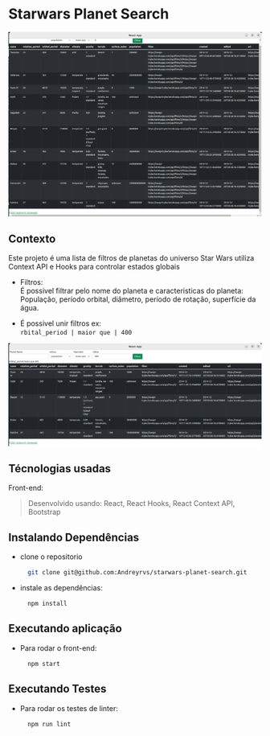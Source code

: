 # Starwars Planet Search

![Imagem da carteira](./Aplicacao.png)

## Contexto

Este projeto é uma lista de filtros de planetas do universo Star Wars utiliza Context API e Hooks para controlar estados globais </br>

* Filtros:
</br>É possivel filtrar pelo nome do planeta e caracteristicas do planeta: População, período orbital, diâmetro, período de rotação, superfície da água.

* É possivel unir filtros ex:
</br> `rbital_period | maior que | 400`

![filtro](./Aplicacao-filtro.png)

## Técnologias usadas

Front-end:
> Desenvolvido usando: React, React Hooks, React Context API, Bootstrap

## Instalando Dependências

* clone o repositorio

  ```bash
    git clone git@github.com:Andreyrvs/starwars-planet-search.git
  ```

* instale as dependências:

  ```bash
    npm install
  ```

## Executando aplicação

* Para rodar o front-end:

  ```bash
    npm start
  ```

## Executando Testes

* Para rodar os testes de linter:

  ```bash
    npm run lint
  ```

